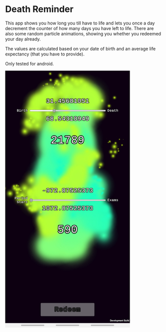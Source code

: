 # Death Reminder
This app shows you how long you till have to life and lets you once a day decrement the counter of how many days you have left to life. There are also some random particle animations, showing you whether you redeemed your day already.

The values are calculated based on your date of birth and an average life expectancy (that you have to provide).

Only tested for android.

<img src="death_reminder.jpg" alt="image" width="400"/>

